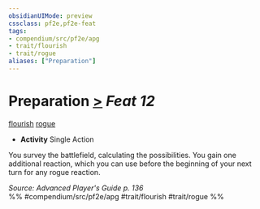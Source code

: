 ```yaml
---
obsidianUIMode: preview
cssclass: pf2e,pf2e-feat
tags:
- compendium/src/pf2e/apg
- trait/flourish
- trait/rogue
aliases: ["Preparation"]
---
```

# Preparation  [>](chapter-9-playing-the-game.md#Actions "Single Action") *Feat 12*  
[flourish](flourish.md "Flourish Combat Trait")  [rogue](Reference/Rules/Traits/rogue.md "Rogue Class Trait")  

- **Activity** Single Action

You survey the battlefield, calculating the possibilities. You gain one additional reaction, which you can use before the beginning of your next turn for any rogue reaction.

*Source: Advanced Player's Guide p. 136*  
%% #compendium/src/pf2e/apg #trait/flourish #trait/rogue %%